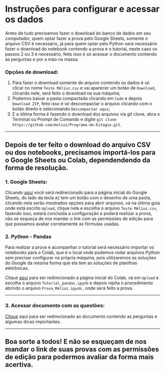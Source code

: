 # Instruções para configurar e acessar os dados

Antes de tudo precisamos fazer o download do banco de dados em seu computador, quem optar fazer a prova pelo Google Sheets, somente o arquivo CSV é necessário, já para quem optar pelo Python será necessário fazer o download do notebook contendo a prova e o tutorial, neste caso os passos 2 ou 3 é necessário, feito isso é só acessar o documento contendo as perguntas e por a mão na massa.

### Opções de download:

1. Para fazer o download somente do arquivo contendo os dados é só clicar no nome `Teste Méliuz.csv` e vai aparecer um botão de `Download`, clicando nele, será feito o download na sua máquina;
2. Podemos baixar a pasta compactada  clicando em `Code` e depois `Download ZIP`, feito isso é só descompactar o arquivo clicando com o botão direito e selecionando `Descompactar aqui`;
3. E a última forma é fazendo o download dos arquivos via git clone, abra o Terminal ou Prompt de Comando e digite `git clone https://github.com/meliuz/Programa-de-Estagio.git`.
---
**Depois de ter feito o download do arquivo CSV ou dos notebooks, precisamos importá-los para o Google Sheets ou Colab, dependendendo da forma de resolução.**
--

### 1. Google Sheets:

Clicando [aqui](https://docs.google.com/spreadsheets) você será redirecionado para a página inicial do Google Sheets, do lado da tecla `AZ` tem um botão com o desenho de uma pasta, clicando nela serão mostrados opções para abrir arquivos, vá na última guia onde está escrito `Upload`, clique nela e escolha o arquivo `Teste Méliuz.csv`, fazendo isso, estará concluida a configuração e poderá realizar a prova, não se esqueça de nos mandar o link com as permissões de edição para que possamos avaliar corretamente as fórmulas usadas.

### 2. Python - Pandas

Para realizar a prova e acompanhar o tutorial será necessário importar os notebooks para o Colab, que é o local onde podemos rodar arquivos Python sem precisar configurar na própria máquina, pois utilizaremos as soluções do Google da mesma forma que ela tem as soluções de planilhas eletrônicas.

Clique [aqui](https://colab.research.google.com/) para ser redirecionado a página inicial do Colab, vá em `Upload` e escolha o arquivo `Tutorial_pandas.ipynb` e depois repita o procedimento abrindo o arquivo `Prova_Méliuz.ipynb` , onde será feito a prova. 

---

### 3. Acessar documento com as questões:

[Clique](https://github.com/Crystian7/Programa-de-Estagio/blob/4decbb47cd99086fce92aebe42212c9be56e17c2/Aprendendo%20Google%20Sheets%20e%20Pandas%20na%20Ra%C3%A7a.md) aqui para ser redirecionado ao documento contendo as perguntas e algumas dicas importantes.

---

## Boa sorte a todos! E não se esqueçam de nos mandar o link de suas provas com as permissões de edição para podermos avaliar da forma mais acertiva. 




